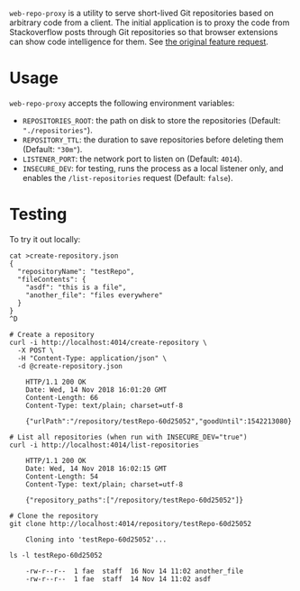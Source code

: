 `web-repo-proxy` is a utility to serve short-lived Git repositories based on arbitrary code from a client. The initial application is to proxy the code from Stackoverflow posts through Git repositories so that browser extensions can show code intelligence for them. See [the original feature request](https://github.com/sourcegraph/sourcegraph/issues/423).

# Usage

`web-repo-proxy` accepts the following environment variables:

- `REPOSITORIES_ROOT`: the path on disk to store the repositories (Default: `"./repositories"`).
- `REPOSITORY_TTL`: the duration to save repositories before deleting them (Default: `"30m"`).
- `LISTENER_PORT`: the network port to listen on (Default: `4014`).
- `INSECURE_DEV`: for testing, runs the process as a local listener only, and enables the `/list-repositories` request (Default: `false`).

# Testing

To try it out locally:

```
cat >create-repository.json
{
  "repositoryName": "testRepo",
  "fileContents": {
    "asdf": "this is a file",
    "another_file": "files everywhere"
  }
}
^D

# Create a repository
curl -i http://localhost:4014/create-repository \
  -X POST \
  -H "Content-Type: application/json" \
  -d @create-repository.json

    HTTP/1.1 200 OK
    Date: Wed, 14 Nov 2018 16:01:20 GMT
    Content-Length: 66
    Content-Type: text/plain; charset=utf-8

    {"urlPath":"/repository/testRepo-60d25052","goodUntil":1542213080}

# List all repositories (when run with INSECURE_DEV="true")
curl -i http://localhost:4014/list-repositories

    HTTP/1.1 200 OK
    Date: Wed, 14 Nov 2018 16:02:15 GMT
    Content-Length: 54
    Content-Type: text/plain; charset=utf-8

    {"repository_paths":["/repository/testRepo-60d25052"]}

# Clone the repository
git clone http://localhost:4014/repository/testRepo-60d25052

    Cloning into 'testRepo-60d25052'...

ls -l testRepo-60d25052

    -rw-r--r--  1 fae  staff  16 Nov 14 11:02 another_file
    -rw-r--r--  1 fae  staff  14 Nov 14 11:02 asdf
```

